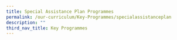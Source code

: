 ```yaml
---
title: Special Assistance Plan Programmes
permalink: /our-curriculum/Key-Programmes/specialassistanceplan
description: ""
third_nav_title: Key Programmes
---
```

